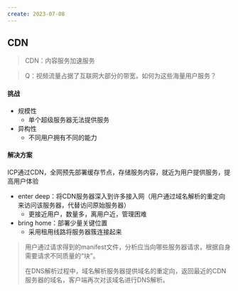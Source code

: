 ```yaml
---
create: 2023-07-08
---
```

## CDN

> CDN：内容服务加速服务

> Q：视频流量占据了互联网大部分的带宽，如何为这些海量用户服务？

#### 挑战

* 规模性
	* 单个超级服务器无法提供服务
* 异构性
	* 不同用户拥有不同的能力

#### 解决方案

ICP通过CDN，全网预先部署缓存节点，存储服务内容，就近为用户提供服务，提高用户体验

* enter deep：将CDN服务器深入到许多接入网（用户通过域名解析的重定向来访问该服务器，代替访问原始服务器）
	* 更接近用户，数量多，离用户近，管理困难
* bring home：部署少量关键位置
	* 采用租用线路将服务器簇连接起来

> 用户通过请求得到的manifest文件，分析应当向哪些服务器请求，根据自身需要请求不同质量的“块”。
>
> 在DNS解析过程中，域名解析服务器提供域名的重定向，返回最近的CDN服务器的域名，客户端再次对该域名进行DNS解析。

